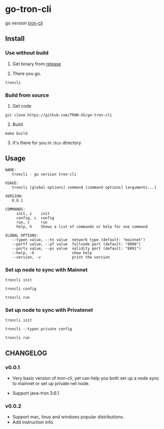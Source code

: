 # go-tron-cli
go version [tron-cli](https://github.com/TRON-US/go-tron-cli)

## Install

### Use without build

1. Get binary from [release](https://github.com/TRON-US/go-tron-cli/releases)

2. There you go.

```troncli```

### Build from source

1. Get code

```
git clone https://github.com/TRON-US/go-tron-cli
``` 

2. Build

```
make build
```

3. It's there for you in ```/bin``` directory

## Usage

```
NAME:
   troncli - go version tron-cli

USAGE:
   troncli [global options] command [command options] [arguments...]

VERSION:
   0.0.1

COMMANDS:
     init, i    init
     config, c  config
     run, c     run
     help, h    Shows a list of commands or help for one command

GLOBAL OPTIONS:
   --typen value, --tn value  network type (default: "mainnet")
   --portf value, --pf value  fullnode port (default: "8090")
   --ports value, --ps value  solidity port (default: "8091")
   --help, -h                 show help
   --version, -v              print the version
```

### Set up node to sync with Mainnet

```
troncli init
```

```
troncli config
```

```
troncli run
```

### Set up node to sync with Privatenet

```
troncli init
```

```
troncli --typen private config
```

```
troncli run
```


## CHANGELOG

### v0.0.1

* Very basic version of tron-cli, yet can help you both set up a node sync to mainnet or set up private net node.

* Support java-tron 3.6.1.

### v0.0.2

* Support mac, linux and windows popular distributions.
* Add instruction info.

